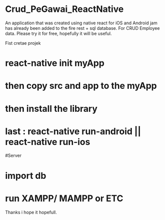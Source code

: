 # Crud_PeGawai_ReactNative
An application that was created using native react for iOS and Android jam has already been added to the fire rest + sql database. For CRUD Employee data. Please try it for free, hopefully it will be useful.


Fist 
cretae projek

# react-native init myApp
# then copy src and app to the myApp
# then install the library
# last : react-native run-android || react-native run-ios


#Server
# import db
# run XAMPP/ MAMPP or ETC 

Thanks i hope it hopefull.

